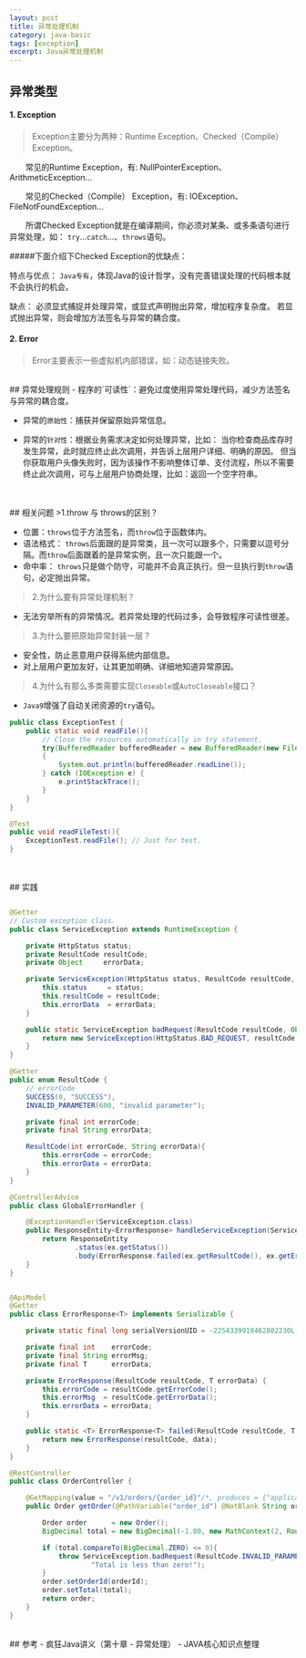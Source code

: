 ```yaml
---
layout: post
title: 异常处理机制
category: java-basic
tags: [exception]
excerpt: Java异常处理机制
---
```

## 异常类型
#### 1. Exception
>Exception主要分为两种：Runtime Exception、Checked（Compile） Exception。

　　常见的Runtime Exception，有: NullPointerException、ArithmeticException...

　　常见的Checked（Compile） Exception，有: IOException、FileNotFoundException...

　　所谓Checked Exception就是在编译期间，你必须对某条、或多条语句进行异常处理，如： `try`...`catch`...、`throws`语句。

#####下面介绍下Checked Exception的优缺点：

特点与优点： `Java专有`，体现Java的设计哲学，没有完善错误处理的代码根本就不会执行的机会。  

缺点：
必须显式捕捉并处理异常，或显式声明抛出异常，增加程序复杂度。
若显式抛出异常，则会增加方法签名与异常的耦合度。
#### 2. Error
>Error主要表示一些虚拟机内部错误，如：动态链接失败。  

<br>
##  异常处理规则
- 程序的`可读性`：避免过度使用异常处理代码，减少方法签名与异常的耦合度。  

- 异常的`原始性`：捕获并保留原始异常信息。  

- 异常的`针对性`：根据业务需求决定如何处理异常，比如：
当你检查商品库存时发生异常，此时就应终止此次调用，并告诉上层用户详细、明确的原因。
但当你获取用户头像失败时，因为该操作不影响整体订单、支付流程，所以不需要终止此次调用，可与上层用户协商处理，比如：返回一个空字符串。
<br>
<br>
##  相关问题
>1.throw 与 throws的区别？  

- 位置：`throws`位于方法签名，而`throw`位于函数体内。
- 语法格式：
`throws`后面跟的是异常类，且一次可以跟多个，只需要以逗号分隔。而`throw`后面跟着的是异常实例，且一次只能跟一个。
- 命中率：
`throws`只是做个防守，可能并不会真正执行。但一旦执行到`throw`语句，必定抛出异常。

> 2.为什么要有异常处理机制？  

- 无法穷举所有的异常情况。若异常处理的代码过多，会导致程序可读性很差。

> 3.为什么要把原始异常封装一层？  

- 安全性，防止恶意用户获得系统内部信息。
- 对上层用户更加友好，让其更加明确、详细地知道异常原因。

> 4.为什么有那么多类需要实现`Closeable`或`AutoCloseable`接口？  

- `Java9`增强了自动关闭资源的`try`语句。

```java
public class ExceptionTest {
    public static void readFile(){
        // Close the resources automatically in try statement.
        try(BufferedReader bufferedReader = new BufferedReader(new FileReader("justForTest.txt")))
        {
            System.out.println(bufferedReader.readLine());
        } catch (IOException e) {
            e.printStackTrace();
        }
    }
}

@Test
public void readFileTest(){
    ExceptionTest.readFile(); // Just for test.
}
```
<br>
<br>
##  实践
 

```java

@Getter
// Custom exception class.
public class ServiceException extends RuntimeException {

    private HttpStatus status;
    private ResultCode resultCode;
    private Object     errorData;

    private ServiceException(HttpStatus status, ResultCode resultCode, Object errorData){
        this.status     = status;
        this.resultCode = resultCode;
        this.errorData  = errorData;
    }

    public static ServiceException badRequest(ResultCode resultCode, Object errorData){
        return new ServiceException(HttpStatus.BAD_REQUEST, resultCode, errorData);
    }
}

@Getter
public enum ResultCode {
    // errorCode
    SUCCESS(0, "SUCCESS"),
    INVALID_PARAMETER(600, "invalid parameter");

    private final int errorCode;
    private final String errorData;

    ResultCode(int errorCode, String errorData){
        this.errorCode = errorCode;
        this.errorData = errorData;
    }
}

@ControllerAdvice
public class GlobalErrorHandler {

    @ExceptionHandler(ServiceException.class)
    public ResponseEntity<ErrorResponse> handleServiceException(ServiceException ex){
        return ResponseEntity
                .status(ex.getStatus())
                .body(ErrorResponse.failed(ex.getResultCode(), ex.getErrorData()));
    }
}


@ApiModel
@Getter
public class ErrorResponse<T> implements Serializable {

    private static final long serialVersionUID = -2254339918462802230L;

    private final int    errorCode;
    private final String errorMsg;
    private final T      errorData;

    private ErrorResponse(ResultCode resultCode, T errorData) {
        this.errorCode = resultCode.getErrorCode();
        this.errorMsg  = resultCode.getErrorData();
        this.errorData = errorData;
    }

    public static <T> ErrorResponse<T> failed(ResultCode resultCode, T data){
        return new ErrorResponse(resultCode, data);
    }
}

@RestController
public class OrderController {

    @GetMapping(value = "/v1/orders/{order_id}"/*, produces = {"application/toString", "application/json"}*/)
    public Order getOrder(@PathVariable("order_id") @NotBlank String orderId){

        Order order      = new Order();
        BigDecimal total = new BigDecimal(-1.00, new MathContext(2, RoundingMode.HALF_UP));

        if (total.compareTo(BigDecimal.ZERO) <= 0){
            throw ServiceException.badRequest(ResultCode.INVALID_PARAMETER,
                    "Total is less than zero!");
        }
        order.setOrderId(orderId);
        order.setTotal(total);
        return order;
    }
}
```
<br>
##  参考
- 疯狂Java讲义（第十章 - 异常处理）
- JAVA核心知识点整理
